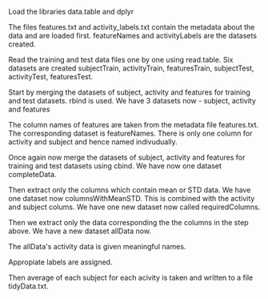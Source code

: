 Load the libraries data.table and dplyr

The files features.txt and activity_labels.txt contain the metadata about the data and are loaded first. featureNames and activityLabels are the datasets created.

Read the training and test data files one by one using read.table. Six datasets are created subjectTrain, activityTrain, featuresTrain, subjectTest, activityTest, featuresTest. 

Start by merging the datasets of subject, activity and features for training and test datasets. rbind is used. We have 3 datasets now - subject, activity and features

The column names of features are taken from the metadata file features.txt. The corresponding dataset is featureNames. There is only one column for activity and subject and hence named indivudually.

Once again now merge the datasets of subject, activity and features for training and test datasets using cbind. We have now one dataset completeData. 

Then extract only the columns which contain mean or STD data. We have one dataset now columnsWithMeanSTD. This is combined with the activity and subject colums. We have one new dataset now called requiredColumns.

Then we extract only the data corresponding the the columns in the step above. We have a new dataset allData now.

The allData's activity data is given meaningful names.

Appropiate labels are assigned.

Then average of each subject for each acivity is taken and written to a file tidyData.txt. 


